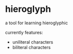 # hieroglyph
a tool for learning hieroglyphic

currently features:

- uniliteral characters
- biliteral characters
